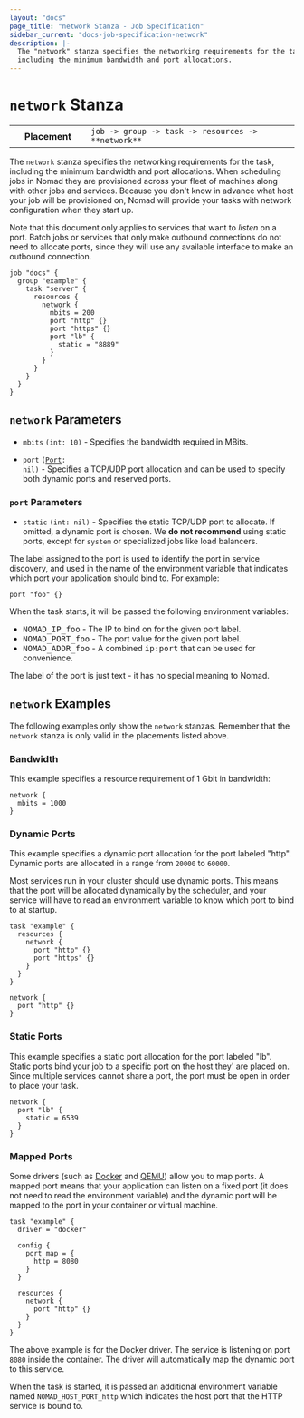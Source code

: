 ```yaml
---
layout: "docs"
page_title: "network Stanza - Job Specification"
sidebar_current: "docs-job-specification-network"
description: |-
  The "network" stanza specifies the networking requirements for the task,
  including the minimum bandwidth and port allocations.
---
```


# `network` Stanza

<table class="table table-bordered table-striped">
  <tr>
    <th width="120">Placement</th>
    <td>
      <code>job -> group -> task -> resources -> **network**</code>
    </td>
  </tr>
</table>

The `network` stanza specifies the networking requirements for the task,
including the minimum bandwidth and port allocations. When scheduling jobs in
Nomad they are provisioned across your fleet of machines along with other jobs
and services. Because you don't know in advance what host your job will be
provisioned on, Nomad will provide your tasks with network configuration when
they start up.

Note that this document only applies to services that want to _listen_ on a
port. Batch jobs or services that only make outbound connections do not need to
allocate ports, since they will use any available interface to make an outbound
connection.


```hcl
job "docs" {
  group "example" {
    task "server" {
      resources {
        network {
          mbits = 200
          port "http" {}
          port "https" {}
          port "lb" {
            static = "8889"
          }
        }
      }
    }
  }
}
```

## `network` Parameters

- `mbits` `(int: 10)` - Specifies the bandwidth required in MBits.

- `port` <code>([Port](#port-parameters): nil)</code> - Specifies a TCP/UDP port
  allocation and can be used to specify both dynamic ports and reserved ports.

### `port` Parameters

- `static` `(int: nil)` - Specifies the static TCP/UDP port to allocate. If omitted, a dynamic port is chosen. We **do not recommend**  using static ports, except
  for `system` or specialized jobs like load balancers.

The label assigned to the port is used to identify the port in service
discovery, and used in the name of the environment variable that indicates
which port your application should bind to. For example:

```hcl
port "foo" {}
```

When the task starts, it will be passed the following environment variables:

- <tt>NOMAD_IP_foo</tt> - The IP to bind on for the given port label.
- <tt>NOMAD_PORT_foo</tt> - The port value for the given port label.
- <tt>NOMAD_ADDR_foo</tt> - A combined <tt>ip:port</tt> that can be used for convenience.

The label of the port is just text - it has no special meaning to Nomad.

## `network` Examples

The following examples only show the `network` stanzas. Remember that the
`network` stanza is only valid in the placements listed above.

### Bandwidth

This example specifies a resource requirement of 1 Gbit in bandwidth:

```hcl
network {
  mbits = 1000
}
```

### Dynamic Ports

This example specifies a dynamic port allocation for the port labeled "http".
Dynamic ports are allocated in a range from `20000` to `60000`.

Most services run in your cluster should use dynamic ports. This means that the
port will be allocated dynamically by the scheduler, and your service will have
to read an environment variable to know which port to bind to at startup.

```hcl
task "example" {
  resources {
    network {
      port "http" {}
      port "https" {}
    }
  }
}
```

```hcl
network {
  port "http" {}
}
```

### Static Ports

This example specifies a static port allocation for the port labeled "lb". Static
ports bind your job to a specific port on the host they' are placed on. Since
multiple services cannot share a port, the port must be open in order to place
your task.

```hcl
network {
  port "lb" {
    static = 6539
  }
}
```

### Mapped Ports

Some drivers (such as [Docker][docker-driver] and [QEMU][qemu-driver]) allow you
to map ports. A mapped port means that your application can listen on a fixed
port (it does not need to read the environment variable) and the dynamic port
will be mapped to the port in your container or virtual machine.

```hcl
task "example" {
  driver = "docker"

  config {
    port_map = {
      http = 8080
    }
  }

  resources {
    network {
      port "http" {}
    }
  }
}
```

The above example is for the Docker driver. The service is listening on port
`8080` inside the container. The driver will automatically map the dynamic port
to this service.

When the task is started, it is passed an additional environment variable named
`NOMAD_HOST_PORT_http` which indicates the host port that the HTTP service is
bound to.


[docker-driver]: /docs/drivers/docker.html "Nomad Docker Driver"
[qemu-driver]: /docs/drivers/qemu.html "Nomad QEMU Driver"
